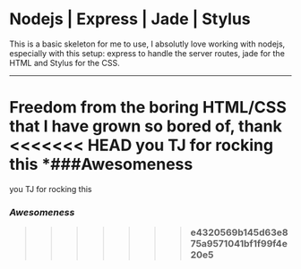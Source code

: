 # Nodejs | Express | Jade | Stylus

This is a basic skeleton for me to use, I absolutly love working 
with nodejs, especially with this setup: express to handle the server
routes, jade for the HTML and Stylus for the CSS.
* * *
Freedom from the boring HTML/CSS that I have grown so bored of, thank
<<<<<<< HEAD
you TJ for rocking this *###Awesomeness
=======
you TJ for rocking this <h3>_Awesomeness_
>>>>>>> e4320569b145d63e875a9571041bf1f99f4e20e5
